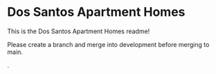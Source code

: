 # Dos Santos Apartment Homes

This is the Dos Santos Apartment Homes readme!

Please create a branch and merge into development before merging to main.

.